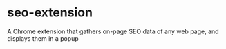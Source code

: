 # seo-extension
A Chrome extension that gathers on-page SEO data of any web page, and displays them in a popup
